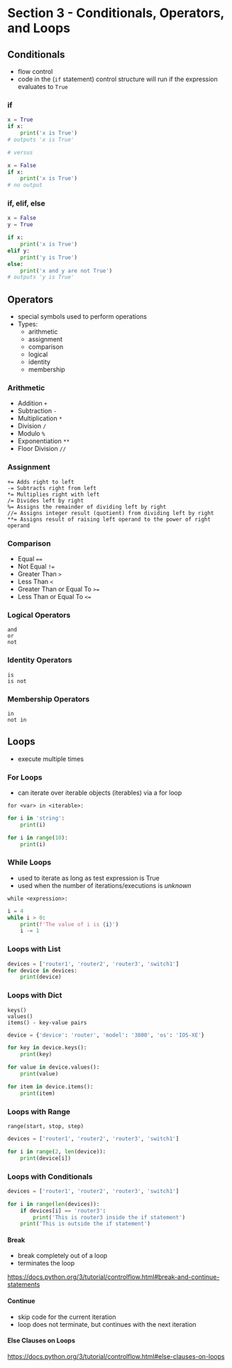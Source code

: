 # Section 3 - Conditionals, Operators, and Loops

## Conditionals

* flow control
* code in the (`if` statement) control structure will run if the expression evaluates to `True`

### if

```python
x = True
if x:
    print('x is True')
# outputs 'x is True'

# versus

x = False
if x:
    print('x is True')
# no output
```

### if, elif, else

```python
x = False
y = True

if x:
    print('x is True')
elif y:
    print('y is True')
else:
    print('x and y are not True')
# outputs 'y is True'
```

## Operators

* special symbols used to perform operations
* Types:
    * arithmetic
    * assignment
    * comparison
    * logical
    * identity
    * membership

### Arithmetic

* Addition `+`
* Subtraction `-`
* Multiplication `*`
* Division `/`
* Modulo `%`
* Exponentiation `**`
* Floor Division `//`

### Assignment

```
+= Adds right to left
-= Subtracts right from left
*= Multiplies right with left
/= Divides left by right
%= Assigns the remainder of dividing left by right
//= Assigns integer result (quotient) from dividing left by right
**= Assigns result of raising left operand to the power of right operand
```

### Comparison

* Equal `==`
* Not Equal `!=`
* Greater Than `>`
* Less Than `<`
* Greater Than or Equal To `>=`
* Less Than or Equal To `<=`

### Logical Operators

```
and
or
not
```

### Identity Operators

```
is
is not
```

### Membership Operators
```
in
not in
```

## Loops

* execute multiple times

### For Loops

* can iterate over iterable objects (iterables) via a for loop

`for <var> in <iterable>:`

```python
for i in 'string':
    print(i)

for i in range(10):
    print(i)
```

### While Loops

* used to iterate as long as test expression is True
* used when the number of iterations/executions is _unknown_

`while <expression>:`

```python
i = 4
while i > 0:
    print(f'The value of i is {i}')
    i -= 1
```

### Loops with List

```python
devices = ['router1', 'router2', 'router3', 'switch1']
for device in devices:
    print(device)
```

### Loops with Dict

```
keys()
values()
items() - key-value pairs
```

```python
device = {'device': 'router', 'model': '3800', 'os': 'IOS-XE'}

for key in device.keys():
    print(key)

for value in device.values():
    print(value)

for item in device.items():
    print(item)
```

### Loops with Range

`range(start, stop, step)`

```python
devices = ['router1', 'router2', 'router3', 'switch1']

for i in range(2, len(device)):
    print(device[i])
```

### Loops with Conditionals

```python
devices = ['router1', 'router2', 'router3', 'switch1']

for i in range(len(devices)):
    if devices[i] == 'router3':
        print('This is router3 inside the if statement')
    print('This is outside the if statement')
```

#### Break

* break completely out of a loop
* terminates the loop

https://docs.python.org/3/tutorial/controlflow.html#break-and-continue-statements

#### Continue

* skip code for the current iteration
* loop does not terminate, but continues with the next iteration

#### Else Clauses on Loops

https://docs.python.org/3/tutorial/controlflow.html#else-clauses-on-loops
